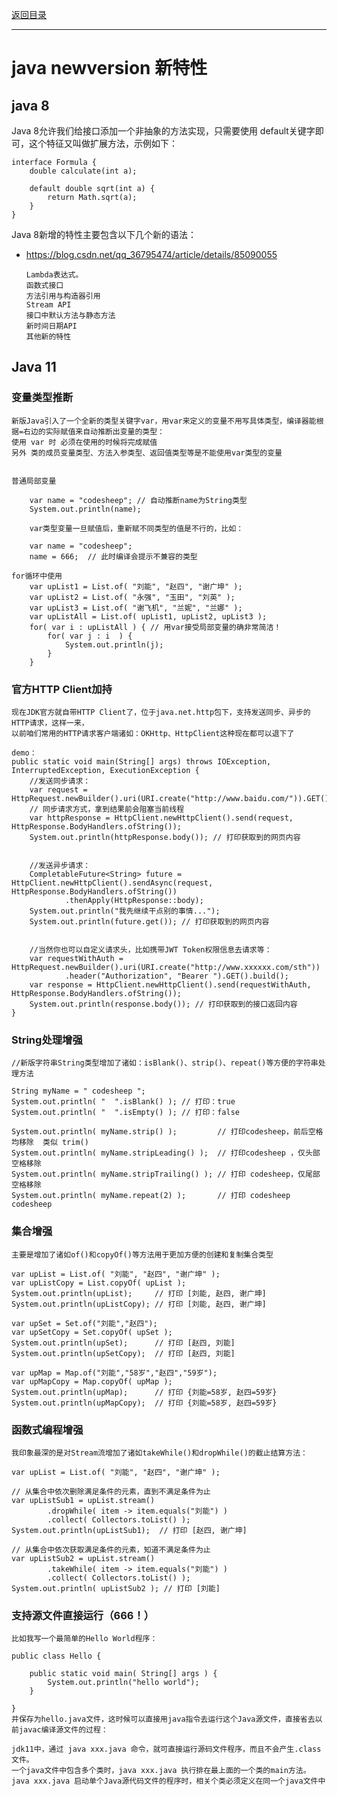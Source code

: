 <p>
    <a href="#" onclick="refreshContent('java')">返回目录</a>
</p>

---

# java newversion 新特性

## java 8

Java 8允许我们给接口添加一个非抽象的方法实现，只需要使用 default关键字即可，这个特征又叫做扩展方法，示例如下：

    interface Formula {
        double calculate(int a);

        default double sqrt(int a) {
            return Math.sqrt(a);
        }
    }

Java 8新增的特性主要包含以下几个新的语法：

- <a href="https://blog.csdn.net/qq_36795474/article/details/85090055#" target="_blank">https://blog.csdn.net/qq_36795474/article/details/85090055 </a>

      Lambda表达式。
      函数式接口
      方法引用与构造器引用
      Stream API
      接口中默认方法与静态方法
      新时间日期API
      其他新的特性

## Java 11

### 变量类型推断

    新版Java引入了一个全新的类型关键字var，用var来定义的变量不用写具体类型，编译器能根据=右边的实际赋值来自动推断出变量的类型：
    使用 var 时 必须在使用的时候将完成赋值
    另外 类的成员变量类型、方法入参类型、返回值类型等是不能使用var类型的变量
    
    
    普通局部变量

        var name = "codesheep"; // 自动推断name为String类型
        System.out.println(name);

        var类型变量一旦赋值后，重新赋不同类型的值是不行的，比如：

        var name = "codesheep";
        name = 666;  // 此时编译会提示不兼容的类型

    for循环中使用
        var upList1 = List.of( "刘能", "赵四", "谢广坤" );
        var upList2 = List.of( "永强", "玉田", "刘英" );
        var upList3 = List.of( "谢飞机", "兰妮", "兰娜" );
        var upListAll = List.of( upList1, upList2, upList3 );
        for( var i : upListAll ) { // 用var接受局部变量的确非常简洁！
            for( var j : i  ) {
                System.out.println(j);
            }
        }

### 官方HTTP Client加持

    现在JDK官方就自带HTTP Client了，位于java.net.http包下，支持发送同步、异步的HTTP请求，这样一来，
    以前咱们常用的HTTP请求客户端诸如：OKHttp、HttpClient这种现在都可以退下了
    
    demo：
    public static void main(String[] args) throws IOException, InterruptedException, ExecutionException {
        //发送同步请求：
        var request = HttpRequest.newBuilder().uri(URI.create("http://www.baidu.com/")).GET().build();
        // 同步请求方式，拿到结果前会阻塞当前线程
        var httpResponse = HttpClient.newHttpClient().send(request, HttpResponse.BodyHandlers.ofString());
        System.out.println(httpResponse.body()); // 打印获取到的网页内容


        //发送异步请求：
        CompletableFuture<String> future = HttpClient.newHttpClient().sendAsync(request, HttpResponse.BodyHandlers.ofString())
                .thenApply(HttpResponse::body);
        System.out.println("我先继续干点别的事情...");
        System.out.println(future.get()); // 打印获取到的网页内容

        
        //当然你也可以自定义请求头，比如携带JWT Token权限信息去请求等：
        var requestWithAuth = HttpRequest.newBuilder().uri(URI.create("http://www.xxxxxx.com/sth"))
                .header("Authorization", "Bearer ").GET().build();
        var response = HttpClient.newHttpClient().send(requestWithAuth, HttpResponse.BodyHandlers.ofString());
        System.out.println(response.body()); // 打印获取到的接口返回内容
    }

### String处理增强

    //新版字符串String类型增加了诸如：isBlank()、strip()、repeat()等方便的字符串处理方法

    String myName = " codesheep ";
    System.out.println( "  ".isBlank() ); // 打印：true
    System.out.println( "  ".isEmpty() ); // 打印：false

    System.out.println( myName.strip() );         // 打印codesheep，前后空格均移除  类似 trim()
    System.out.println( myName.stripLeading() );  // 打印codesheep ，仅头部空格移除
    System.out.println( myName.stripTrailing() ); // 打印 codesheep，仅尾部空格移除
    System.out.println( myName.repeat(2) );       // 打印 codesheep  codesheep

### 集合增强

    主要是增加了诸如of()和copyOf()等方法用于更加方便的创建和复制集合类型

    var upList = List.of( "刘能", "赵四", "谢广坤" );
    var upListCopy = List.copyOf( upList );
    System.out.println(upList);     // 打印 [刘能, 赵四, 谢广坤]
    System.out.println(upListCopy); // 打印 [刘能, 赵四, 谢广坤]

    var upSet = Set.of("刘能","赵四");
    var upSetCopy = Set.copyOf( upSet );
    System.out.println(upSet);      // 打印 [赵四, 刘能]
    System.out.println(upSetCopy);  // 打印 [赵四, 刘能]

    var upMap = Map.of("刘能","58岁","赵四","59岁");
    var upMapCopy = Map.copyOf( upMap );
    System.out.println(upMap);      // 打印 {刘能=58岁, 赵四=59岁}
    System.out.println(upMapCopy);  // 打印 {刘能=58岁, 赵四=59岁}

### 函数式编程增强

    我印象最深的是对Stream流增加了诸如takeWhile()和dropWhile()的截止结算方法：

    var upList = List.of( "刘能", "赵四", "谢广坤" );

    // 从集合中依次删除满足条件的元素，直到不满足条件为止
    var upListSub1 = upList.stream()
            .dropWhile( item -> item.equals("刘能") )
            .collect( Collectors.toList() );
    System.out.println(upListSub1);  // 打印 [赵四, 谢广坤]

    // 从集合中依次获取满足条件的元素，知道不满足条件为止
    var upListSub2 = upList.stream()
            .takeWhile( item -> item.equals("刘能") )
            .collect( Collectors.toList() );
    System.out.println( upListSub2 ); // 打印 [刘能]

### 支持源文件直接运行（666！）

    比如我写一个最简单的Hello World程序：

    public class Hello {
        
        public static void main( String[] args ) {
            System.out.println("hello world");
        }
         
    }
    并保存为hello.java文件，这时候可以直接用java指令去运行这个Java源文件，直接省去以前javac编译源文件的过程：    
    
    jdk11中，通过 java xxx.java 命令，就可直接运行源码文件程序，而且不会产生.class 文件。
    一个java文件中包含多个类时，java xxx.java 执行排在最上面的一个类的main方法。
    java xxx.java 启动单个Java源代码文件的程序时，相关个类必须定义在同一个java文件中
    
    
    
    


